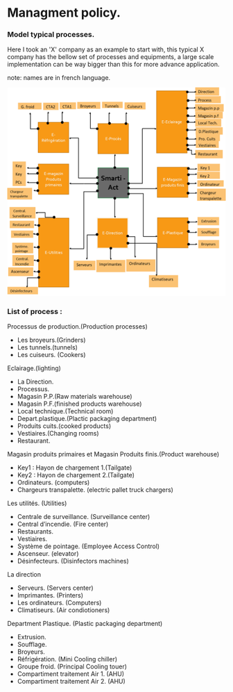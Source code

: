 Managment policy.
=====================

### Model typical processes. 

Here I took an 'X' company as an example to start with, this typical X company has the bellow set of processes and equipments, a large scale implementation can be way bigger than this for more advance application.

note: names are in french language.

![Screenshot](img/Picture3.png)

### List of process :

Processus de production.(Production processes)

- Les broyeurs.(Grinders)
- Les tunnels.(tunnels)
- Les cuiseurs. (Cookers)

Eclairage.(lighting)

 - La Direction.
 - Processus.
 - Magasin P.P.(Raw materials warehouse)
 - Magasin P.F.(finished products warehouse)
 - Local technique.(Technical room)
 - Depart.plastique.(Plactic packaging department)
 - Produits cuits.(cooked products)
 - Vestiaires.(Changing rooms)
 - Restaurant.

Magasin produits primaires et Magasin Produits finis.(Product warehouse)

 - Key1 : Hayon de chargement 1.(Tailgate)
 - Key2 : Hayon de chargement 2.(Tailgate)
 - Ordinateurs. (computers)
 - Chargeurs transpalette. (electric pallet truck chargers)

Les utilités. (Utilities)

 - Centrale de surveillance. (Surveillance center)
 - Central d’incendie. (Fire center)
 - Restaurants.
 - Vestiaires.
 - Système de pointage. (Employee Access Control)
 - Ascenseur. (elevator)
 - Désinfecteurs. (Disinfectors machines)

La direction

 - Serveurs. (Servers center)
 - Imprimantes. (Printers)
 - Les ordinateurs. (Computers)
 - Climatiseurs. (Air condiotioners)

Department Plastique. (Plastic packaging department)

 - Extrusion.
 - Soufflage.
 - Broyeurs.
 - Réfrigération. (Mini Cooling chiller)
 - Groupe froid. (Principal Cooling touer)
 - Compartiment traitement Air 1. (AHU)
 - Compartiment traitement Air 2. (AHU)
